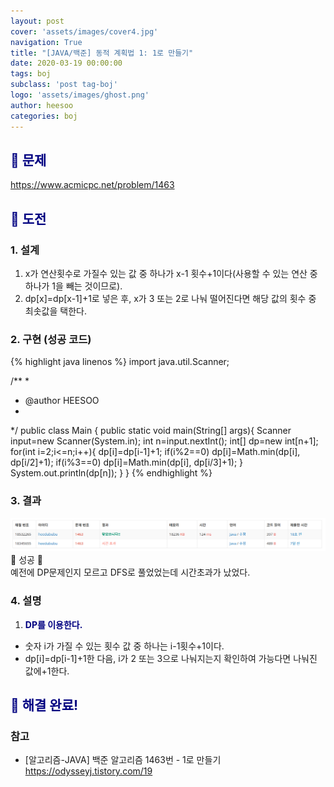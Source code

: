 ```yaml
---
layout: post
cover: 'assets/images/cover4.jpg'
navigation: True
title: "[JAVA/백준] 동적 계획법 1: 1로 만들기"
date: 2020-03-19 00:00:00
tags: boj
subclass: 'post tag-boj'
logo: 'assets/images/ghost.png'
author: heesoo
categories: boj
---
```

## <span style="color:navy">👀 문제</span>
<https://www.acmicpc.net/problem/1463>

## <span style="color:navy">👊 도전</span>

### 1. 설계
1. x가 연산횟수로 가질수 있는 값 중 하나가 x-1 횟수+1이다(사용할 수 있는 연산 중 하나가 1을 빼는 것이므로).
2. dp[x]=dp[x-1]+1로 넣은 후, x가 3 또는 2로 나눠 떨어진다면 해당 값의 횟수 중 최솟값을 택한다.

### 2. 구현 (성공 코드)
{% highlight java linenos %}
import java.util.Scanner;

/**
 * 
 * @author HEESOO
 *
 */
public class Main {
	public static void main(String[] args){
		Scanner input=new Scanner(System.in);
		int n=input.nextInt();
		int[] dp=new int[n+1];
		for(int i=2;i<=n;i++){
			dp[i]=dp[i-1]+1;
			if(i%2==0)
				dp[i]=Math.min(dp[i], dp[i/2]+1);
			if(i%3==0)
				dp[i]=Math.min(dp[i], dp[i/3]+1);
		}
		System.out.println(dp[n]);
	}
}
 {% endhighlight %}

### 3. 결과
![실행결과](./assets/images/200319_1.PNG)
🤟 성공 🤟  
예전에 DP문제인지 모르고 DFS로 풀었었는데 시간초과가 났었다.

### 4. 설명
1. **<span style="color:navy">DP를 이용한다.</span>**
- 숫자 i가 가질 수 있는 횟수 값 중 하나는 i-1횟수+1이다.
- dp[i]=dp[i-1]+1한 다음, i가 2 또는 3으로 나눠지는지 확인하여 가능다면 나눠진 값에+1한다.

## <span style="color:navy">👏 해결 완료!</span>

### 참고
- [알고리즘-JAVA] 백준 알고리즘 1463번 - 1로 만들기 <https://odysseyj.tistory.com/19>

